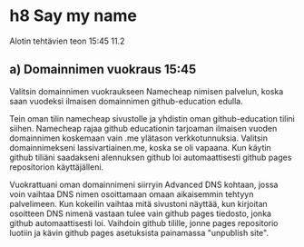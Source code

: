 # h8 Say my name

Alotin tehtävien teon 15:45 11.2

## a) Domainnimen vuokraus 15:45

Valitsin domainnimen vuokraukseen Namecheap nimisen palvelun, koska saan vuodeksi ilmaisen domainnimen github-education edulla.

Tein oman tilin namecheap sivustolle ja yhdistin oman github-education tilini siihen. Namecheap rajaa github educationin tarjoaman ilmaisen vuoden domainnimen koskemaan vain
.me ylätason verkkotunnuksia. Valitsin domainnimekseni lassivartiainen.me, koska se oli vapaana. Kun käytin github tiliäni saadakseni alennuksen github loi automaattisesti
github pages repositorion käyttäjälleni.

Vuokrattuani oman domainnimeni siirryin Advanced DNS kohtaan, jossa voin vaihtaa DNS nimen osoittamaan omaan aikaisemmin tehtyyn palvelimeen. Kun kokeilin vaihtaa mitä 
sivustoni näyttää, kun kirjoitan osoitteen DNS nimenä vastaan tulee vain github pages tiedosto, jonka github automaattisesti loi. Vaihdoin github tilille, jonne pages repositorio luotiin ja kävin github pages asetuksista painamassa "unpublish site".
